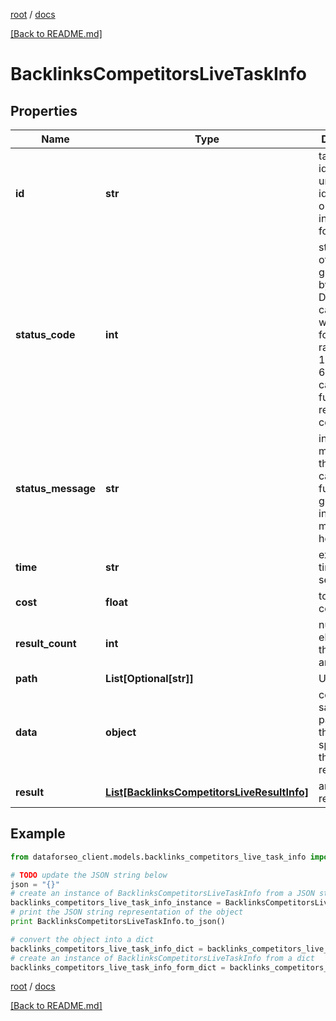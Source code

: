 [root](./../ "root") / [docs](./ "docs")

[[Back to README.md]](./../README.md "[Back to README.md]")

# BacklinksCompetitorsLiveTaskInfo

## Properties

Name | Type | Description | Notes
------------ | ------------- | ------------- | -------------
**id** | **str** | task identifier unique task identifier in our system in the UUID format | [optional]
**status_code** | **int** | status code of the task generated by DataForSEO, can be within the following range: 10000-60000 you can find the full list of the response codes here | [optional]
**status_message** | **str** | informational message of the task you can find the full list of general informational messages here | [optional]
**time** | **str** | execution time, seconds | [optional]
**cost** | **float** | total tasks cost, USD | [optional]
**result_count** | **int** | number of elements in the result array | [optional]
**path** | **List[Optional[str]]** | URL path | [optional]
**data** | **object** | contains the same parameters that you specified in the POST request | [optional]
**result** | [**List[BacklinksCompetitorsLiveResultInfo]**](BacklinksCompetitorsLiveResultInfo.md) | array of results | [optional]

## Example

```python
from dataforseo_client.models.backlinks_competitors_live_task_info import BacklinksCompetitorsLiveTaskInfo

# TODO update the JSON string below
json = "{}"
# create an instance of BacklinksCompetitorsLiveTaskInfo from a JSON string
backlinks_competitors_live_task_info_instance = BacklinksCompetitorsLiveTaskInfo.from_json(json)
# print the JSON string representation of the object
print BacklinksCompetitorsLiveTaskInfo.to_json()

# convert the object into a dict
backlinks_competitors_live_task_info_dict = backlinks_competitors_live_task_info_instance.to_dict()
# create an instance of BacklinksCompetitorsLiveTaskInfo from a dict
backlinks_competitors_live_task_info_form_dict = backlinks_competitors_live_task_info.from_dict(backlinks_competitors_live_task_info_dict)
```

  

[root](./../ "root") / [docs](./ "docs")

[[Back to README.md]](./../README.md "[Back to README.md]")